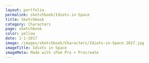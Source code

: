 ```yaml
---
layout: portfolio
permalink: sketchbook/Idiots-in-Space
title: Sketchbook
category: Characters
page: sketchbook
color: yellow
date: 1-1-2017
image: /images/sketchbook/Characters/Idiots-in-Space.2017.jpg
imageTitle: Idiots in Space
imageMeta: Made with iPad Pro + Procreate
---
```

